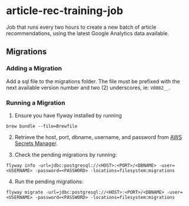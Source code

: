 # article-rec-training-job

Job that runs every two hours to create a new batch of article recommendations, using the latest Google Analytics data available.

## Migrations

### Adding a Migration
Add a sql file to the migrations folder. The file must be prefixed with the next available version number and two (2) underscores, ie: `V0002__`.

### Running a Migration
1. Ensure you have flyway installed by running
```
brew bundle --file=Brewfile
```

2. Retrieve the host, port, dbname, username, and password from [AWS Secrets Manager](https://console.aws.amazon.com/secretsmanager/home?region=us-east-1#/listSecrets).

3. Check the pending migrations by running:
```
flyway info -url=jdbc:postgresql://<HOST>:<PORT>/<DBNAME> -user=<USERNAME> -password=<PASSWORD> -locations=filesystem:migrations
```

4. Run the pending migrations:
```
flyway migrate -url=jdbc:postgresql://<HOST>:<PORT>/<DBNAME> -user=<USERNAME> -password=<PASSWORD> -locations=filesystem:migrations
```
